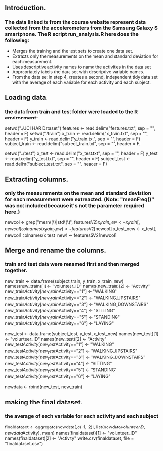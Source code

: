 ## Introduction.

###  The data linked to from the course website represent data collected from the accelerometers from the Samsung Galaxy S smartphone. The R script run_analysis.R here does the following:
* Merges the training and the test sets to create one data set.
* Extracts only the measurements on the mean and standard deviation for each measurement.
* Uses descriptive activity names to name the activities in the data set
* Appropriately labels the data set with descriptive variable names.
* From the data set in step 4, creates a second, independent tidy data set with the average of each variable for each activity and each subject.


## Loading data.

### the data from train and test folder were loaded to the R environment:

setwd("./UCI HAR Dataset")
features <- read.delim("features.txt", sep = "", header = F)
setwd("./train")
x_train <- read.delim("x_train.txt", sep = "", header = F)
y_train <- read.delim("y_train.txt", sep = "", header = F)
subject_train <- read.delim("subject_train.txt", sep = "", header = F)

setwd("../test")
x_test <- read.delim("x_test.txt", sep = "", header = F)
y_test <- read.delim("y_test.txt", sep = "", header = F)
subject_test <- read.delim("subject_test.txt", sep = "", header = F)


## Extracting columns.

### only the measurements on the mean and standard deviation for each measurement were extreacted. (Note: "meanFreq()" was not included because it's not the parameter required here.)

newcol <- grep("mean\\(\\)|std\\(\\)", features$V2)
x_train_new <- x_train[, newcol]
colnames(x_train_new) <- features$V2[newcol]
x_test_new <- x_test[, newcol]
colnames(x_test_new) <- features$V2[newcol]


## Merge and rename the columns.

### train and test data were renamed first and then merged together.

new_train <- data.frame(subject_train, y_train, x_train_new)
names(new_train)[1] <- "volunteer_ID"
names(new_train)[2] <- "Activity"
new_train$Activity[new_train$Activity=="1"] <- "WALKING"
new_train$Activity[new_train$Activity=="2"] <- "WALKING_UPSTAIRS"
new_train$Activity[new_train$Activity=="3"] <- "WALKING_DOWNSTAIRS"
new_train$Activity[new_train$Activity=="4"] <- "SITTING"
new_train$Activity[new_train$Activity=="5"] <- "STANDING"
new_train$Activity[new_train$Activity=="6"] <- "LAYING"

new_test <- data.frame(subject_test, y_test, x_test_new)
names(new_test)[1] <- "volunteer_ID"
names(new_test)[2] <- "Activity"
new_test$Activity[new_test$Activity=="1"] <- "WALKING"
new_test$Activity[new_test$Activity=="2"] <- "WALKING_UPSTAIRS"
new_test$Activity[new_test$Activity=="3"] <- "WALKING_DOWNSTAIRS"
new_test$Activity[new_test$Activity=="4"] <- "SITTING"
new_test$Activity[new_test$Activity=="5"] <- "STANDING"
new_test$Activity[new_test$Activity=="6"] <- "LAYING"

newdata <- rbind(new_test, new_train)


## making the final dataset.

### the average of each variable for each activity and each subject

finaldataset <- aggregate(newdata[,c(-1,-2)], list(newdata$volunteer_ID, newdata$Activity), mean)
names(finaldataset)[1] <- "volunteer_ID"
names(finaldataset)[2] <- "Activity"
write.csv(finaldataset, file = "finaldataset.csv")
 